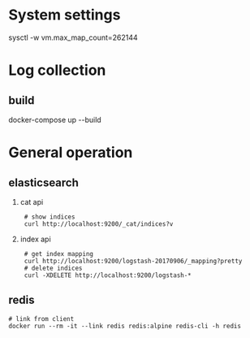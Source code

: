 System settings
===============

sysctl -w vm.max_map_count=262144


Log collection
==============

build
-----

docker-compose up --build


General operation
=================

elasticsearch
-------------

1. cat api

        # show indices
        curl http://localhost:9200/_cat/indices?v

2. index api

        # get index mapping
        curl http://localhost:9200/logstash-20170906/_mapping?pretty
        # delete indices
        curl -XDELETE http://localhost:9200/logstash-*


redis
-----

    # link from client
    docker run --rm -it --link redis redis:alpine redis-cli -h redis
